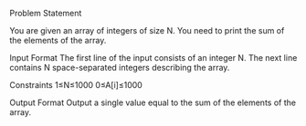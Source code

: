 Problem Statement

You are given an array of integers of size N. You need to print the sum of the elements of the array.

Input Format 
The first line of the input consists of an integer N. The next line contains N space-separated integers describing the array.

Constraints 
1≤N≤1000 
0≤A[i]≤1000

Output Format 
Output a single value equal to the sum of the elements of the array.

